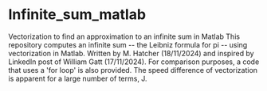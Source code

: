 # Infinite_sum_matlab
Vectorization to find an approximation to an infinite sum in Matlab
This repository computes an infinite sum -- the Leibniz formula for pi -- using vectorization in Matlab. Written by M. Hatcher (18/11/2024) and inspired by LinkedIn post of William Gatt (17/11/2024).
For comparison purposes, a code that uses a 'for loop' is also provided. The speed difference of vectorization is apparent for a large number of terms, J.
